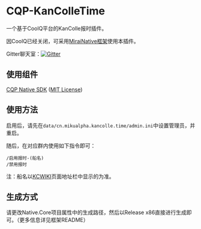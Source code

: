 # CQP-KanColleTime
一个基于CoolQ平台的KanColle报时插件。

因CoolQ已经关闭，可采用[MiraiNative框架](https://github.com/iTXTech/mirai-native)使用本插件。

Gitter聊天室：[![Gitter](https://badges.gitter.im/MikuAlphaBot/community.svg)](https://gitter.im/MikuAlphaBot/community?utm_source=badge&utm_medium=badge&utm_campaign=pr-badge)

## 使用组件
[CQP Native SDK](https://github.com/Jie2GG/Native.Cqp.Csharp) ([MIT License](https://github.com/Jie2GG/Native.Cqp.Csharp/blob/Final/LICENSE))

## 使用方法
启用后，请先在```data/cn.mikualpha.kancolle.time/admin.ini```中设置管理员，并重启。

随后，在对应群内使用如下指令即可：

```
/启用报时-(船名)
/禁用报时
```
注：船名以[KCWIKI](https://zh.kcwiki.cn/wiki/)页面地址栏中显示的为准。

## 生成方式
请更改Native.Core项目属性中的生成路径，然后以Release x86直接进行生成即可。（更多信息详见框架README）
